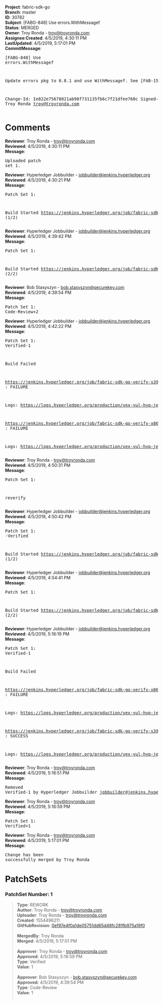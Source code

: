 <strong>Project</strong>: fabric-sdk-go</br><strong>Branch</strong>: master<br><strong>ID</strong>: 30782<br><strong>Subject</strong>: [FABG-848] Use errors.WithMessagef<br><strong>Status</strong>: MERGED<br><strong>Owner</strong>: Troy Ronda - troy@troyronda.com<br><strong>Assignee</strong>:<strong>Created</strong>: 4/5/2019, 4:30:11 PM<br><strong>LastUpdated</strong>: 4/5/2019, 5:17:01 PM<br><strong>CommitMessage</strong>:<br><pre>[FABG-848] Use errors.WithMessagef

Update errors pkg to 0.8.1 and use WithMessagef.
See [FAB-15036].

Change-Id: Ie822e75678821ab98f731135fb6c7f21dfee768c
Signed-off-by: Troy Ronda <troy@troyronda.com>
</pre><h1>Comments</h1><strong>Reviewer</strong>: Troy Ronda - troy@troyronda.com<br><strong>Reviewed</strong>: 4/5/2019, 4:30:11 PM<br><strong>Message</strong>: <pre>Uploaded patch set 1.</pre><strong>Reviewer</strong>: Hyperledger Jobbuilder - jobbuilder@jenkins.hyperledger.org<br><strong>Reviewed</strong>: 4/5/2019, 4:30:21 PM<br><strong>Message</strong>: <pre>Patch Set 1:

Build Started https://jenkins.hyperledger.org/job/fabric-sdk-go-verify-s390x/109/ (1/2)</pre><strong>Reviewer</strong>: Hyperledger Jobbuilder - jobbuilder@jenkins.hyperledger.org<br><strong>Reviewed</strong>: 4/5/2019, 4:39:42 PM<br><strong>Message</strong>: <pre>Patch Set 1:

Build Started https://jenkins.hyperledger.org/job/fabric-sdk-go-verify-x86_64/76/ (2/2)</pre><strong>Reviewer</strong>: Bob Stasyszyn - bob.stasyszyn@securekey.com<br><strong>Reviewed</strong>: 4/5/2019, 4:39:54 PM<br><strong>Message</strong>: <pre>Patch Set 1: Code-Review+2</pre><strong>Reviewer</strong>: Hyperledger Jobbuilder - jobbuilder@jenkins.hyperledger.org<br><strong>Reviewed</strong>: 4/5/2019, 4:42:22 PM<br><strong>Message</strong>: <pre>Patch Set 1: Verified-1

Build Failed 

https://jenkins.hyperledger.org/job/fabric-sdk-go-verify-s390x/109/ : FAILURE

Logs: https://logs.hyperledger.org/production/vex-yul-hyp-jenkins-3/fabric-sdk-go-verify-s390x/109

https://jenkins.hyperledger.org/job/fabric-sdk-go-verify-x86_64/76/ : FAILURE

Logs: https://logs.hyperledger.org/production/vex-yul-hyp-jenkins-3/fabric-sdk-go-verify-x86_64/76</pre><strong>Reviewer</strong>: Troy Ronda - troy@troyronda.com<br><strong>Reviewed</strong>: 4/5/2019, 4:50:31 PM<br><strong>Message</strong>: <pre>Patch Set 1:

reverify</pre><strong>Reviewer</strong>: Hyperledger Jobbuilder - jobbuilder@jenkins.hyperledger.org<br><strong>Reviewed</strong>: 4/5/2019, 4:50:42 PM<br><strong>Message</strong>: <pre>Patch Set 1: -Verified

Build Started https://jenkins.hyperledger.org/job/fabric-sdk-go-verify-s390x/111/ (1/2)</pre><strong>Reviewer</strong>: Hyperledger Jobbuilder - jobbuilder@jenkins.hyperledger.org<br><strong>Reviewed</strong>: 4/5/2019, 4:54:41 PM<br><strong>Message</strong>: <pre>Patch Set 1:

Build Started https://jenkins.hyperledger.org/job/fabric-sdk-go-verify-x86_64/78/ (2/2)</pre><strong>Reviewer</strong>: Hyperledger Jobbuilder - jobbuilder@jenkins.hyperledger.org<br><strong>Reviewed</strong>: 4/5/2019, 5:16:19 PM<br><strong>Message</strong>: <pre>Patch Set 1: Verified-1

Build Failed 

https://jenkins.hyperledger.org/job/fabric-sdk-go-verify-x86_64/78/ : FAILURE

Logs: https://logs.hyperledger.org/production/vex-yul-hyp-jenkins-3/fabric-sdk-go-verify-x86_64/78

https://jenkins.hyperledger.org/job/fabric-sdk-go-verify-s390x/111/ : SUCCESS

Logs: https://logs.hyperledger.org/production/vex-yul-hyp-jenkins-3/fabric-sdk-go-verify-s390x/111</pre><strong>Reviewer</strong>: Troy Ronda - troy@troyronda.com<br><strong>Reviewed</strong>: 4/5/2019, 5:16:51 PM<br><strong>Message</strong>: <pre>Removed Verified-1 by Hyperledger Jobbuilder <jobbuilder@jenkins.hyperledger.org>
</pre><strong>Reviewer</strong>: Troy Ronda - troy@troyronda.com<br><strong>Reviewed</strong>: 4/5/2019, 5:16:59 PM<br><strong>Message</strong>: <pre>Patch Set 1: Verified+1</pre><strong>Reviewer</strong>: Troy Ronda - troy@troyronda.com<br><strong>Reviewed</strong>: 4/5/2019, 5:17:01 PM<br><strong>Message</strong>: <pre>Change has been successfully merged by Troy Ronda</pre><h1>PatchSets</h1><h3>PatchSet Number: 1</h3><blockquote><strong>Type</strong>: REWORK<br><strong>Author</strong>: Troy Ronda - troy@troyronda.com<br><strong>Uploader</strong>: Troy Ronda - troy@troyronda.com<br><strong>Created</strong>: 1554496211<br><strong>GitHubRevision</strong>: [0ef97e4f0a1de05751dd65d48fc281fb975a19f0](https://github.com/hyperledger/fabric-sdk-go/commit/0ef97e4f0a1de05751dd65d48fc281fb975a19f0)<br><br><strong>MergedBy</strong>: Troy Ronda<br><strong>Merged</strong>: 4/5/2019, 5:17:01 PM<br><br><strong>Approver</strong>: Troy Ronda - troy@troyronda.com<br><strong>Approved</strong>: 4/5/2019, 5:16:59 PM<br><strong>Type</strong>: Verified<br><strong>Value</strong>: 1<br><br><strong>Approver</strong>: Bob Stasyszyn - bob.stasyszyn@securekey.com<br><strong>Approved</strong>: 4/5/2019, 4:39:54 PM<br><strong>Type</strong>: Code-Review<br><strong>Value</strong>: 1<br><br></blockquote>